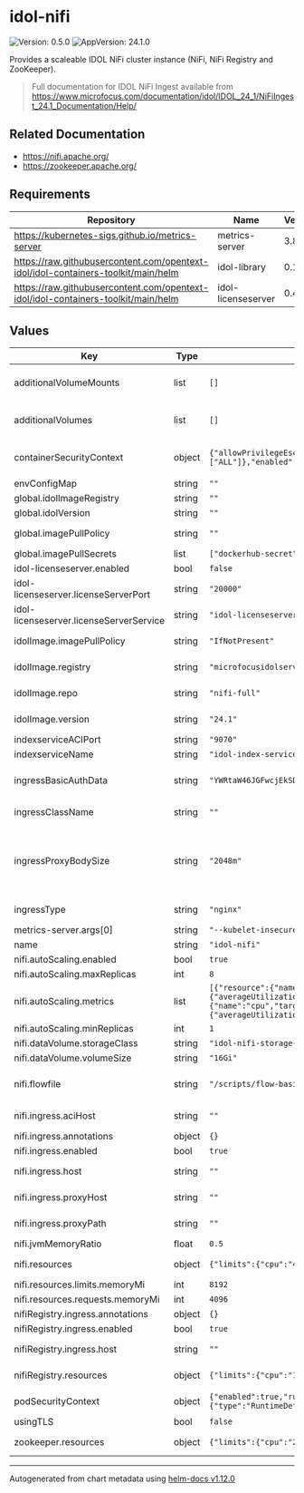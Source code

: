# idol-nifi

![Version: 0.5.0](https://img.shields.io/badge/Version-0.5.0-informational?style=flat-square) ![AppVersion: 24.1.0](https://img.shields.io/badge/AppVersion-24.1.0-informational?style=flat-square)

Provides a scaleable IDOL NiFi cluster instance (NiFi, NiFi Registry and ZooKeeper).

> Full documentation for IDOL NiFi Ingest available from https://www.microfocus.com/documentation/idol/IDOL_24_1/NiFiIngest_24.1_Documentation/Help/

## Related Documentation

* https://nifi.apache.org/
* https://zookeeper.apache.org/

## Requirements

| Repository | Name | Version |
|------------|------|---------|
| https://kubernetes-sigs.github.io/metrics-server | metrics-server | 3.8.2 |
| https://raw.githubusercontent.com/opentext-idol/idol-containers-toolkit/main/helm | idol-library | 0.11.0 |
| https://raw.githubusercontent.com/opentext-idol/idol-containers-toolkit/main/helm | idol-licenseserver | 0.4.0 |

## Values

| Key | Type | Default | Description |
|-----|------|---------|-------------|
| additionalVolumeMounts | list | `[]` | Additional PodSpec VolumeMount (see https://kubernetes.io/docs/reference/kubernetes-api/workload-resources/pod-v1/#volumes-1) |
| additionalVolumes | list | `[]` | Additional PodSpec Volume (see https://kubernetes.io/docs/reference/kubernetes-api/workload-resources/pod-v1/#volumes) |
| containerSecurityContext | object | `{"allowPrivilegeEscalation":false,"capabilities":{"drop":["ALL"]},"enabled":true,"privileged":false}` | container security context definition  See https://kubernetes.io/docs/tasks/configure-pod-container/security-context/#set-the-security-context-for-a-container |
| envConfigMap | string | `""` |  |
| global.idolImageRegistry | string | `""` | Global override value for idolImage.registry |
| global.idolVersion | string | `""` | Global override value for idolImage.version |
| global.imagePullPolicy | string | `""` | Global override value for idolImage.imagePullPolicy, has no effect if it is empty or is removed |
| global.imagePullSecrets | list | `["dockerhub-secret"]` | Global secrets used to pull container images |
| idol-licenseserver.enabled | bool | `false` | whether to deploy an IDOL LicenseServer service abstraction |
| idol-licenseserver.licenseServerPort | string | `"20000"` | the ACI port of the IDOL LicenseServer (or abstraction) |
| idol-licenseserver.licenseServerService | string | `"idol-licenseserver"` | the hostname of the IDOL LicenseServer (or abstraction) |
| idolImage.imagePullPolicy | string | `"IfNotPresent"` | used to determine whether to pull the specified image (see https://kubernetes.io/docs/concepts/containers/images/#image-pull-policy) |
| idolImage.registry | string | `"microfocusidolserver"` | used to construct container image name: {idolImage.registry}/{idolImage.repo}:{idolImage.version} |
| idolImage.repo | string | `"nifi-full"` | used to construct container image name: {idolImage.registry}/{idolImage.repo}:{idolImage.version}. |
| idolImage.version | string | `"24.1"` | used to construct container image name: {idolImage.registry}/{idolImage.repo}:{idolImage.version} |
| indexserviceACIPort | string | `"9070"` | the ACI port of the indexing IDOL component |
| indexserviceName | string | `"idol-index-service"` | the hostname of the indexing IDOL component |
| ingressBasicAuthData | string | `"YWRtaW46JGFwcjEkSDY1dnBkTU8kMXAxOGMxN3BuZVFUT2ZjVC9TZkZzMQo="` | base64 encoded htpasswd https://httpd.apache.org/docs/2.4/misc/password_encryptions.html. Default is admin/admin |
| ingressClassName | string | `""` | Optional, https://kubernetes.io/docs/concepts/services-networking/ingress/#the-ingress-resource, applied to all ingress objects |
| ingressProxyBodySize | string | `"2048m"` | the maximum allowed size of the client request body, defining the maximum size of requests that can be made to IDOL components within the installation, e.g. the amount of data sent in DREADDDATA index commands. The value should be an nginx "size" value. See http://nginx.org/en/docs/http/ngx_http_core_module.html#client_max_body_size for the documentation of the corresponding nginx configuration parameter. |
| ingressType | string | `"nginx"` | setup ingress for that controller type. Valid values are nginx or haproxy (used by OpenShift) |
| metrics-server.args[0] | string | `"--kubelet-insecure-tls"` |  |
| name | string | `"idol-nifi"` | used to name statefulset, service, ingress |
| nifi.autoScaling.enabled | bool | `true` | deploy a horizontal pod autoscaler for the nifi statefulset |
| nifi.autoScaling.maxReplicas | int | `8` | the maximum size of the nifi statefulset |
| nifi.autoScaling.metrics | list | `[{"resource":{"name":"memory","target":{"averageUtilization":90,"type":"Utilization"}},"type":"Resource"},{"resource":{"name":"cpu","target":{"averageUtilization":90,"type":"Utilization"}},"type":"Resource"}]` | one or more metrics controlling the horizontal pod autoscaler (https://kubernetes.io/docs/reference/kubernetes-api/workload-resources/horizontal-pod-autoscaler-v2/#HorizontalPodAutoscalerSpec) |
| nifi.autoScaling.minReplicas | int | `1` | the minimum size of the nifi statefulset |
| nifi.dataVolume.storageClass | string | `"idol-nifi-storage-class"` |  |
| nifi.dataVolume.volumeSize | string | `"16Gi"` |  |
| nifi.flowfile | string | `"/scripts/flow-basic-idol.json"` | the flowfile definition to import.  Set this to any non-existing path to bypass flow import (start with a blank flow). Customize the NiFi image and set this to a filepath within that image to import your own customized flow. |
| nifi.ingress.aciHost | string | `""` | optional ingress host https://kubernetes.io/docs/concepts/services-networking/ingress/#ingress-rules |
| nifi.ingress.annotations | object | `{}` | optional ingress annotations |
| nifi.ingress.enabled | bool | `true` | whether to deploy ingress for nifi |
| nifi.ingress.host | string | `""` | optional ingress host https://kubernetes.io/docs/concepts/services-networking/ingress/#ingress-rules |
| nifi.ingress.proxyHost | string | `""` | optional nifi.web.proxy.host value (see https://nifi.apache.org/docs/nifi-docs/html/administration-guide.html#web-properties) |
| nifi.ingress.proxyPath | string | `""` | optional nifi.web.proxy.context.path value (see https://nifi.apache.org/docs/nifi-docs/html/administration-guide.html#web-properties) |
| nifi.jvmMemoryRatio | float | `0.5` | What proportion of the pod memory to allocate for JVM usage |
| nifi.resources | object | `{"limits":{"cpu":"4000m","memoryMi":8192},"requests":{"cpu":"2000m","memoryMi":4096}}` | https://kubernetes.io/docs/concepts/configuration/manage-resources-containers/#requests-and-limits |
| nifi.resources.limits.memoryMi | int | `8192` | memory limit in mebibytes (value used in jvm memory calculation) |
| nifi.resources.requests.memoryMi | int | `4096` | memory requested in mebibytes (value used in jvm memory calculation) |
| nifiRegistry.ingress.annotations | object | `{}` | optional ingress annotations |
| nifiRegistry.ingress.enabled | bool | `true` | whether to deploy ingress for nifi |
| nifiRegistry.ingress.host | string | `""` | optional ingress host https://kubernetes.io/docs/concepts/services-networking/ingress/#ingress-rules |
| nifiRegistry.resources | object | `{"limits":{"cpu":"1000m","memory":"1Gi"},"requests":{"cpu":"200m","memory":"1Gi"}}` | https://kubernetes.io/docs/concepts/configuration/manage-resources-containers/#requests-and-limits |
| podSecurityContext | object | `{"enabled":true,"runAsGroup":1000,"runAsNonRoot":true,"runAsUser":1000,"seccompProfile":{"type":"RuntimeDefault"}}` | pod security context definition  See https://kubernetes.io/docs/tasks/configure-pod-container/security-context/#set-the-security-context-for-a-pod |
| usingTLS | bool | `false` | whether ports are configured to use TLS (https). |
| zookeeper.resources | object | `{"limits":{"cpu":"200m","memory":"500Mi"},"requests":{"cpu":"200m","memory":"500Mi"}}` | https://kubernetes.io/docs/concepts/configuration/manage-resources-containers/#requests-and-limits |

----------------------------------------------
Autogenerated from chart metadata using [helm-docs v1.12.0](https://github.com/norwoodj/helm-docs/releases/v1.12.0)